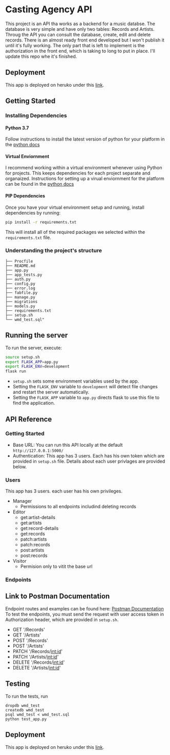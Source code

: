 
# Casting Agency API

This project is an API tha works as a backend for a music databse. The database is very simple and have only two tables: Records and Artists. Throug the API you can consult the database, create, edit and delete records. There is an almost ready front end developed but I won't publish it until it's fully working. The only part that is left to implement is the authorization in the front end, which is taking to long to put in place. I'll update this repo whe it's finished.

## Deployment
This app is deployed on heruko under this [link](/).

## Getting Started

### Installing Dependencies

#### Python 3.7
Follow instructions to install the latest version of python for your platform in the [python docs](https://docs.python.org/3/using/unix.html#getting-and-installing-the-latest-version-of-python)
#### Virtual Enviornment
I recommend working within a virtual environment whenever using Python for projects. This keeps dependencies for each project separate and organaized. Instructions for setting up a virual enviornment for the platform can be found in the [python docs](https://packaging.python.org/guides/installing-using-pip-and-virtual-environments/)
#### PIP Dependencies
Once you have your virtual environment setup and running, install dependencies by running:

```bash
pip install -r requirements.txt
```
This will install all of the required packages we selected within the `requirements.txt` file.

### Understanding the project's structure
```
├── Procfile
├── README.md
├── app.py
├── app_tests.py
├── auth.py
├── config.py
├── error.log
├── fabfile.py
├── manage.py
├── migrations
├── models.py
├── requirements.txt
├── setup.sh
└── wmd_test.sql"
```

## Running the server
To run the server, execute:
```bash
source setup.sh
export FLASK_APP=app.py
export FLASK_ENV=development
flask run 
```
- `setup.sh` sets some environment variables used by the app.
- Setting the `FLASK_ENV` variable to `development` will detect file changes and restart the server automatically.
- Setting the `FLASK_APP` variable to `app.py` directs flask to use this file to find the application.

## API Reference

### Getting Started

- Base URL: You can run this API locally at the default `http://127.0.0.1:5000/`
- Authentication: This app has 3 users. Each has his own token which are provided in `setup.sh` file. Details about each user privlages are provided below.

### Users
This app has 3 users. each user has his own privileges.
- Manager
	- Permissions to all endpoints includind deleting records
- Editor
  - get:artist-details	
  - get:artists		
  - get:record-details		
  - get:records		
  - patch:artists		
  - patch:records		
  - post:artists		
  - post:records	
- Visitor
	- Permision only to vitit the base url

### Endpoints
## Link to Postman Documentation
Endpoint routes and examples can be found here:
[Postman Documentation](https://documenter.getpostman.com/view/10357939/Szf6YUHZ)
To test the endpoints, you must send the request with user access token in Authorization header, which are provided in `setup.sh`.

- GET '/Records'
- GET '/Artists'
- POST '/Records'
- POST '/Artists'
- PATCH '/Records/<int:id>'
- PATCH '/Artists/<int:id>'
- DELETE '/Records/<int:id>'
- DELETE '/Artists/<int:id>'

## Testing
To run the tests, run
```
dropdb wmd_test
createdb wmd_test
psql wmd_test < wmd_test.sql
python test_app.py
```

## Deployment
This app is deployed on heruko under this [link](/).
